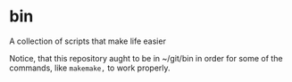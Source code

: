 bin
===

A collection of scripts that make life easier

Notice, that this repository aught to be in ~/git/bin in order for some of the commands, like `makemake,` to work properly.
